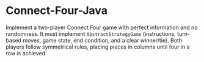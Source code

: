 # Connect-Four-Java
 Implement a two-player Connect Four game with perfect information and no randomness. It must implement `AbstractStrategyGame` (instructions, turn-based moves, game state, end condition, and a clear winner/tie). Both players follow symmetrical rules, placing pieces in columns until four in a row is achieved.
